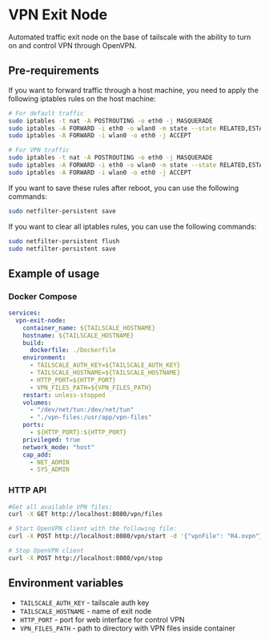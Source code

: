 # VPN Exit Node

Automated traffic exit node on the base of tailscale with the ability to turn on and control VPN through OpenVPN.

## Pre-requirements
If you want to forward traffic through a host machine, you need to apply the following iptables rules on the host machine:
```bash
# For default traffic
sudo iptables -t nat -A POSTROUTING -o eth0 -j MASQUERADE  
sudo iptables -A FORWARD -i eth0 -o wlan0 -m state --state RELATED,ESTABLISHED -j ACCEPT
sudo iptables -A FORWARD -i wlan0 -o eth0 -j ACCEPT

# For VPN traffic
sudo iptables -t nat -A POSTROUTING -o eth0 -j MASQUERADE  
sudo iptables -A FORWARD -i eth0 -o wlan0 -m state --state RELATED,ESTABLISHED -j ACCEPT
sudo iptables -A FORWARD -i wlan0 -o eth0 -j ACCEPT
```

If you want to save these rules after reboot, you can use the following commands:
```bash
sudo netfilter-persistent save
```

If you want to clear all iptables rules, you can use the following commands:
```bash
sudo netfilter-persistent flush
sudo netfilter-persistent save
```

## Example of usage

### Docker Compose
```yaml
services:
  vpn-exit-node:
    container_name: ${TAILSCALE_HOSTNAME}
    hostname: ${TAILSCALE_HOSTNAME}
    build:
      dockerfile: ./Dockerfile
    environment:
      - TAILSCALE_AUTH_KEY=${TAILSCALE_AUTH_KEY}
      - TAILSCALE_HOSTNAME=${TAILSCALE_HOSTNAME}
      - HTTP_PORT=${HTTP_PORT}
      - VPN_FILES_PATH=${VPN_FILES_PATH}
    restart: unless-stopped
    volumes:
      - "/dev/net/tun:/dev/net/tun"
      - "./vpn-files:/usr/app/vpn-files"
    ports:
      - ${HTTP_PORT}:${HTTP_PORT}
    privileged: true
    network_mode: "host"
    cap_add:
      - NET_ADMIN
      - SYS_ADMIN
```

### HTTP API

```bash
#Get all available VPN files:
curl -X GET http://localhost:8080/vpn/files

# Start OpenVPN client with the following file:
curl -X POST http://localhost:8080/vpn/start -d '{"vpnFile": "R4.ovpn"}'

# Stop OpenVPN client
curl -X POST http://localhost:8080/vpn/stop
```

## Environment variables
- `TAILSCALE_AUTH_KEY` - tailscale auth key
- `TAILSCALE_HOSTNAME` - name of exit node
- `HTTP_PORT` - port for web interface for control VPN
- `VPN_FILES_PATH` - path to directory with VPN files inside container
